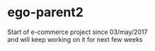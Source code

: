 # ego-parent2

Start of e-commerce project since 03/may/2017<br>
and will keep working on it for next few weeks
